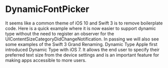 # DynamicFontPicker
It seems like a common theme of iOS 10 and Swift 3 is to remove boilerplate code. Here is a quick example where it is now easier to support dynamic type without the need to register an observer for the UIContentSizeCategoryDidChangeNotification. In passing we will also see some examples of the Swift 3 Grand Renaming.  Dynamic Type Apple first introduced Dynamic Type with iOS 7. It allows the end user to specify their preferred text size from the device settings and is an important feature for making apps accessible to more users.
